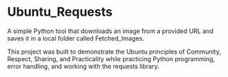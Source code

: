 # Ubuntu_Requests
A simple Python tool that downloads an image from a provided URL and saves it in a local folder called Fetched_Images.

This project was built to demonstrate the Ubuntu principles of Community, Respect, Sharing, and Practicality while practicing Python programming, error handling, and working with the requests library.
